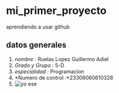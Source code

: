 # mi_primer_proyecto
aprendiendo a usar github
## datos generales
1. *nombre :* Ruelas Lopez Guillermo Adiel
2. *Grado y Grupo :* 5-D
3. *especialidad :* Programacion
4. *Numero de control :*23308060610328
5. ![yo ese](https://encrypted-tbn0.gstatic.com/images?q=tbn:ANd9GcSXbHW1p0Kv8vBI95AMNdQreA043OUibTR-vw&s) 
